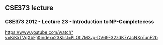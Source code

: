 ## CSE373 lecture

### CSE373 2012 - Lecture 23 - Introduction to NP-Completeness

https://www.youtube.com/watch?v=KiK5TVgXbFg&index=23&list=PLOtl7M3yp-DV69F32zdK7YJcNXpTunF2b
